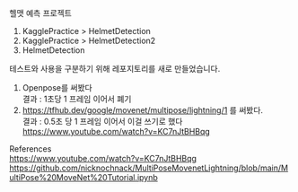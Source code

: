 헬맷 예측 프로젝트  
1. KagglePractice > HelmetDetection  
2. KagglePractice > HelmetDetection2  
3. HelmetDetection    
  
테스트와 사용을 구분하기 위해 레포지토리를 새로 만들었습니다.   
  
1. Openpose를 써봤다  
결과 : 1초당 1 프레임 이어서 폐기  
2. https://tfhub.dev/google/movenet/multipose/lightning/1 를 써봤다.  
결과 : 0.5초 당 1 프레임 이어서 이걸 쓰기로 했다  
https://www.youtube.com/watch?v=KC7nJtBHBqg  

References  
https://www.youtube.com/watch?v=KC7nJtBHBqg  
https://github.com/nicknochnack/MultiPoseMovenetLightning/blob/main/MultiPose%20MoveNet%20Tutorial.ipynb  